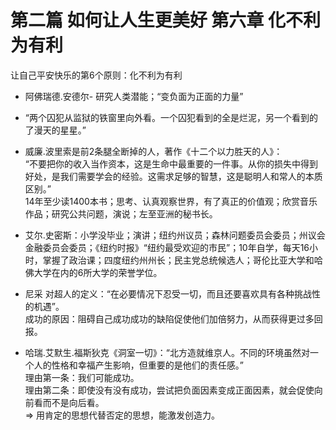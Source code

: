 # 第二篇 如何让人生更美好  第六章 化不利为有利
让自己平安快乐的第6个原则：化不利为有利

- 阿佛瑞德.安德尔- 研究人类潜能；“变负面为正面的力量”
- “两个囚犯从监狱的铁窗里向外看。一个囚犯看到的全是烂泥，另一个看到的了漫天的星星。”
- 威廉.波里索是前2条腿全断掉的人，著作《十二个以力胜天的人》：  
“不要把你的收入当作资本，这是生命中最重要的一件事。从你的损失中得到好处，是我们需要学会的经验。这需求足够的智慧，这是聪明人和常人的本质区别。”    
14年至少读1400本书；思考、认真观察世界，有了真正的价值观；欣赏音乐作品；研究公共问题，演说；左至亚洲的秘书长。
- 艾尔.史密斯：小学没毕业；演讲；纽约州议员；森林问题委员会委员；州议会金融委员会委员；《纽约时报》“纽约最受欢迎的市民”；10年自学，每天16小时，掌握了政治课；四度纽约州州长；民主党总统候选人；哥伦比亚大学和哈佛大学在内的6所大学的荣誉学位。

- 尼采 对超人的定义：“在必要情况下忍受一切，而且还要喜欢具有各种挑战性的机遇”。    
成功的原因：阻碍自己成功成功的缺陷促使他们加倍努力，从而获得更过多回报。  

- 哈瑞.艾默生.福斯狄克《洞室一切》：“北方造就维京人。不同的环境虽然对一个人的性格和幸福产生影响，但重要的是他们的责任感。”  
理由第一条：我们可能成功。  
理由第二条：即使没有没有成功，尝试把负面因素变成正面因素，就会促使向前看而不是向后看。  
=> 用肯定的思想代替否定的思想，能激发创造力。